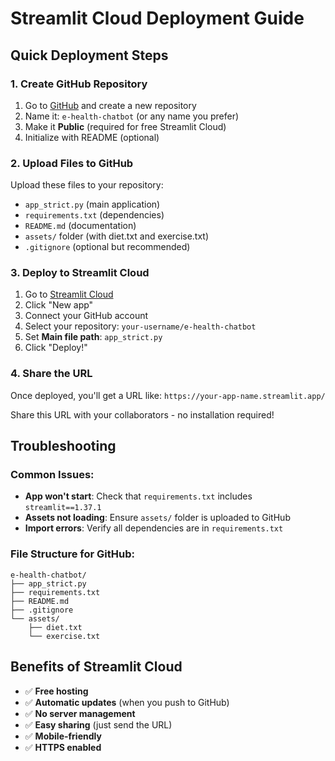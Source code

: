 # Streamlit Cloud Deployment Guide

## Quick Deployment Steps

### 1. Create GitHub Repository
1. Go to [GitHub](https://github.com) and create a new repository
2. Name it: `e-health-chatbot` (or any name you prefer)
3. Make it **Public** (required for free Streamlit Cloud)
4. Initialize with README (optional)

### 2. Upload Files to GitHub
Upload these files to your repository:
- `app_strict.py` (main application)
- `requirements.txt` (dependencies)
- `README.md` (documentation)
- `assets/` folder (with diet.txt and exercise.txt)
- `.gitignore` (optional but recommended)

### 3. Deploy to Streamlit Cloud
1. Go to [Streamlit Cloud](https://share.streamlit.io/)
2. Click "New app"
3. Connect your GitHub account
4. Select your repository: `your-username/e-health-chatbot`
5. Set **Main file path**: `app_strict.py`
6. Click "Deploy!"

### 4. Share the URL
Once deployed, you'll get a URL like:
`https://your-app-name.streamlit.app/`

Share this URL with your collaborators - no installation required!

## Troubleshooting

### Common Issues:
- **App won't start**: Check that `requirements.txt` includes `streamlit==1.37.1`
- **Assets not loading**: Ensure `assets/` folder is uploaded to GitHub
- **Import errors**: Verify all dependencies are in `requirements.txt`

### File Structure for GitHub:
```
e-health-chatbot/
├── app_strict.py
├── requirements.txt
├── README.md
├── .gitignore
└── assets/
    ├── diet.txt
    └── exercise.txt
```

## Benefits of Streamlit Cloud
- ✅ **Free hosting**
- ✅ **Automatic updates** (when you push to GitHub)
- ✅ **No server management**
- ✅ **Easy sharing** (just send the URL)
- ✅ **Mobile-friendly**
- ✅ **HTTPS enabled**

